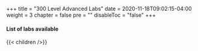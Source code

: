 +++
title = "300 Level Advanced Labs"
date = 2020-11-18T09:02:15-04:00
weight = 3
chapter = false
pre = ""
disableToc = "false"
+++

#### List of labs available
{{< children />}}
